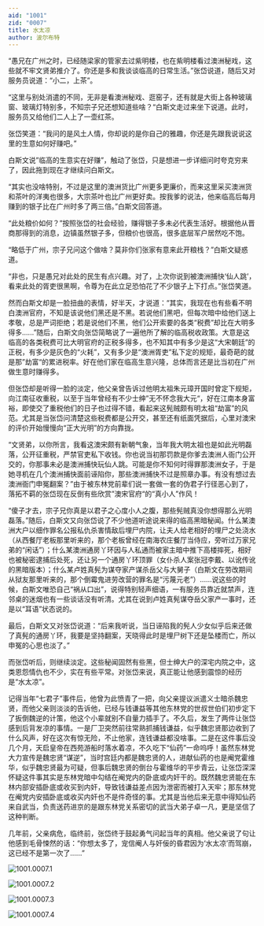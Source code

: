 ```yaml
---
aid: "1001"
zid: "0007"
title: 水太凉
author: 波尔布特
---
```


“愚兄在广州之时，已经随梁家的管家去过紫明楼，也在紫明楼看过澳洲秘戏，这些就不牢文贤弟推介了。你还是多和我谈谈临高的日常生活。”张岱说道，随后又对服务员说道：“小二，上茶”。

“这里与别处消遣的不同，无非是看澳洲秘戏、逛窑子，还有就是大街上各种玻璃窗、玻璃灯特别多，不知宗子兄还想知道些啥？“白斯文走过来坐下说道。此时，服务员又给他们二人上了一壶红茶。

张岱笑道：“我问的是风土人情，你却说的是你自己的雅趣，你还是先跟我说说这里的生意如何好赚吧。”

白斯文说”临高的生意实在好赚”，触动了张岱，只是想进一步详细问时夸克穷来了，因此拖到现在才继续问白斯文。

“其实也没啥特别，不过是这里的澳洲货比广州更多更廉价，而来这里采买澳洲货和茶叶的洋夷也很多，大宗茶叶也比广州更好卖。按我爹的说法，他来临高后每月赚到的银子比在广州时多了两三倍。”白斯文回答道。

“此处粮价如何？”按照张岱的社会经验，赚得银子多未必代表生活好。根据他从晋商那得到的消息，边镇虽然银子多，但粮价也很高，很多底层军户居然吃不饱。

“略低于广州，宗子兄问这个做啥？莫非你们张家有意来此开粮栈？”白斯文疑惑道。

“非也，只是愚兄对此处的民生有点兴趣。对了，上次你说到被澳洲捕快‘仙人跳’，看来此处的胥吏很黑啊，令尊为在此立足恐怕花了不少银子上下打点。”张岱笑道。

然而白斯文却是一脸扭曲的表情，好半天，才说道：“其实，我现在也有些看不明白澳洲官府，不知是该说他们黑还是不黑。若说他们黑吧，但每次暗中给他们送上孝敬，总是严词拒绝；若是说他们不黑，他们公开索要的各类“税费”却比在大明多得多......”随后，白斯文向张岱简略说了一遍他所了解的临高税收政策。大意是这临高的各类税费可比大明官府的正税多得多，也不知其中有多少是这“大宋朝廷”的正税，有多少是灰色的“火耗”，又有多少是“澳洲胥吏”私下定的规矩，最奇葩的就是那”劫富“的累进税率。好在他们家在临高生意兴隆，总体而言还是比当初在广州做生意时赚得多。

但张岱却是听得一脸的淡定，他父亲曾告诉过他明太祖朱元璋开国时曾定下规矩，向江南征收重税，以至于当年曾经有不少士绅”无不怀念我大元“，好在江南本身富裕，即使交了重税他们的日子也过得不错，看起来这髡贼颇有明太祖“劫富”的风范。尤其是当张岱问清楚这些税费都是公开交，甚至还有纸面凭据后，心里对澳宋的评价开始慢慢向“正大光明”的方向靠拢。

“文贤弟，以你所言，我看这澳宋颇有新朝气象，当年我大明太祖也是如此光明磊落，公开征重税，严禁官吏私下收钱。你也说当初那罚款是你爹去澳洲人衙门公开交的，你那事未必是澳洲捕快玩仙人跳。可能是你不知何时得罪那澳洲女子，于是她寻机在几个澳洲捕快面前诬陷你，那些澳洲捕快不过是照章办事。有没有想过去澳洲衙门申冤翻案？”由于被东林党前辈们说一套做一套的伪君子行径恶心到了，落拓不羁的张岱现在反倒有些欣赏”澳宋官府“的“真小人”作风！

“傻子才去，宗子兄你真是以君子之心度小人之腹，那些髡贼真没你想得那么光明磊落。”随后，白斯文又向张岱说了不少他道听途说来得的临高黑暗秘闻。什么某澳洲大户以细作罪名公报私仇杀害情敌后埋尸内院，让夫人给老相好的埋尸之处浇水（从西餐厅老板那里听来的，那个老板曾经在南海农庄餐厅当侍应，旁听过万家兄弟的“闲话”）；什么某澳洲通房丫环因与人私通而被家主暗中推下高楼摔死，相好也被秘密逮捕后处死，还让另一个通房丫环顶罪（女仆杀人案张冠李戴、以讹传讹的黑暗版本）；什么某卢姓真髡为谋夺家产谋杀岳父与大舅子（白斯文在劳改期间从狱友那里听来的，那个倒霉鬼进劳改营的罪名是“污蔑元老”）......说这些的时候，白斯文唯恐自己“祸从口出”，说得特别轻声细语，一有服务员靠近就禁声，连邻桌的迷烟也有一些谈话没有听清。尤其在说到卢姓真髡谋夺岳父家产一事时，还是以“耳语”状态说的。

最后，白斯文又对张岱说道：“后来我听说，当日诬陷我的髡人少女似乎后来还做了真髡的通房丫环，我要是坚持翻案，天晓得此时是埋尸树下还是坠楼而亡，所以申冤的心思也淡了。”

而张岱听后，则继续淡定。这些秘闻固然有些黑，但士绅大户的深宅内院之中，这类恩怨情仇也不少，实在有些平常。对张岱来说，真正能让他感到震惊的经历是“水太凉”。

记得当年“七君子”事件后，他曾为此愤青了一把，向父亲提议派遣义士暗杀魏忠贤，而他父亲则淡淡的告诉他，已经与钱谦益等其他东林党的世叔世伯们初步定下了扳倒魏逆的计策，他这个小辈就别不自量力插手了。不久后，发生了两件让张岱感到后背发凉的事情。一是厂卫突然前往常熟抓捕钱谦益，似乎魏忠贤那边收到了什么风声，好在这次有惊无险，不止他家，连钱谦益都没啥事。二是在这件事后没几个月，天启皇帝在西苑游船时落水着凉，不久吃下“仙药”一命呜呼！虽然东林党大力宣传是魏忠贤“谋逆”，当时宫廷内都是魏忠贤的人，进献仙药的也是阉党霍维华，似乎魏忠贤最为可疑，但事后魏忠贤的倒台与霍维华的平步青云，让张岱深深怀疑这件事其实是东林党暗中勾结在阉党内的卧底或内奸干的。既然魏忠贤能在东林内部安插卧底或收买到内奸，导致钱谦益差点因为泄密而被打入天牢；那东林党在阉党内安插卧底或收买内奸也不是件奇怪的事。尤其是当他后来无意中得知仙药来自武当，负责送药进京的是跟东林党关系密切的武当大弟子卓一凡，更是坚信了这种判断。

几年前，父亲病危，临终前，张岱终于鼓起勇气问起当年的真相。他父亲说了句让他感到毛骨悚然的话：“你想太多了，宠信阉人与奸佞的昏君因为‘水太凉’而驾崩，这已经不是第一次了......”

![1001.0007.1](/1001/0007/1.webp)

![1001.0007.2](/1001/0007/2.webp)

![1001.0007.3](/1001/0007/3.webp)

![1001.0007.4](/1001/0007/4.webp)
